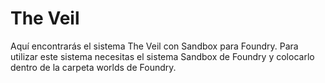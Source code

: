 # The Veil
Aquí encontrarás el sistema The Veil con Sandbox para Foundry.
Para utilizar este sistema necesitas el sistema Sandbox de Foundry y colocarlo dentro de la carpeta worlds de Foundry.
